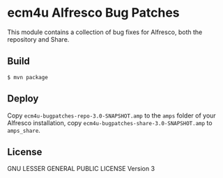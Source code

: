 # ecm4u Alfresco Bug Patches

This module contains a collection of bug fixes for Alfresco, both the
repository and Share.

## Build

```
$ mvn package
```

## Deploy

Copy `ecm4u-bugpatches-repo-3.0-SNAPSHOT.amp` to the `amps` folder of your
Alfresco installation, copy `ecm4u-bugpatches-share-3.0-SNAPSHOT.amp` to
`amps_share`.

## License

GNU LESSER GENERAL PUBLIC LICENSE Version 3
